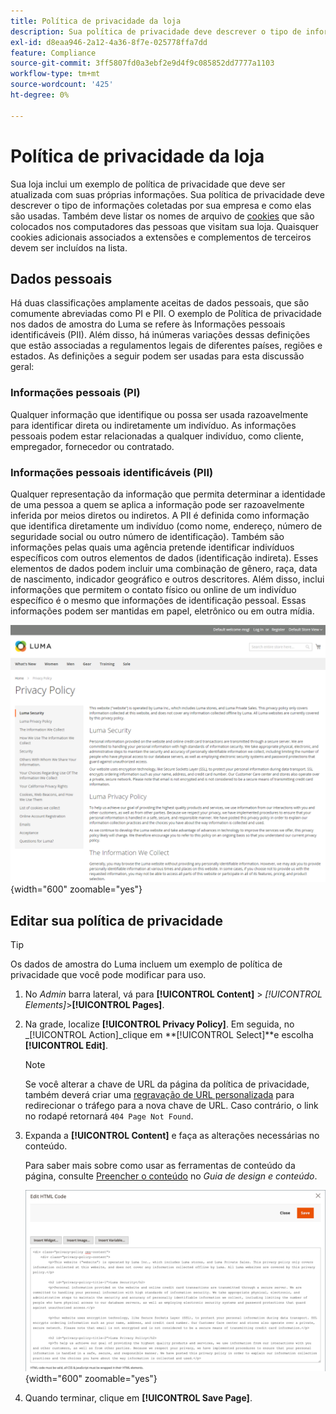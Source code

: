 ```yaml
---
title: Política de privacidade da loja
description: Sua política de privacidade deve descrever o tipo de informações coletadas por sua empresa e como elas são usadas.
exl-id: d8eaa946-2a12-4a36-8f7e-025778ffa7dd
feature: Compliance
source-git-commit: 3ff5807fd0a3ebf2e9d4f9c085852dd7777a1103
workflow-type: tm+mt
source-wordcount: '425'
ht-degree: 0%

---
```


# Política de privacidade da loja

Sua loja inclui um exemplo de política de privacidade que deve ser atualizada com suas próprias informações. Sua política de privacidade deve descrever o tipo de informações coletadas por sua empresa e como elas são usadas. Também deve listar os nomes de arquivo de [cookies](compliance-cookie-law.md#default-cookies) que são colocados nos computadores das pessoas que visitam sua loja. Quaisquer cookies adicionais associados a extensões e complementos de terceiros devem ser incluídos na lista.

## Dados pessoais

Há duas classificações amplamente aceitas de dados pessoais, que são comumente abreviadas como PI e PII. O exemplo de Política de privacidade nos dados de amostra do Luma se refere às Informações pessoais identificáveis (PII). Além disso, há inúmeras variações dessas definições que estão associadas a regulamentos legais de diferentes países, regiões e estados. As definições a seguir podem ser usadas para esta discussão geral:

### Informações pessoais (PI)

Qualquer informação que identifique ou possa ser usada razoavelmente para identificar direta ou indiretamente um indivíduo. As informações pessoais podem estar relacionadas a qualquer indivíduo, como cliente, empregador, fornecedor ou contratado.

### Informações pessoais identificáveis (PII)

Qualquer representação da informação que permita determinar a identidade de uma pessoa a quem se aplica a informação pode ser razoavelmente inferida por meios diretos ou indiretos. A PII é definida como informação que identifica diretamente um indivíduo (como nome, endereço, número de seguridade social ou outro número de identificação). Também são informações pelas quais uma agência pretende identificar indivíduos específicos com outros elementos de dados (identificação indireta). Esses elementos de dados podem incluir uma combinação de gênero, raça, data de nascimento, indicador geográfico e outros descritores. Além disso, inclui informações que permitem o contato físico ou online de um indivíduo específico é o mesmo que informações de identificação pessoal. Essas informações podem ser mantidas em papel, eletrônico ou em outra mídia.

![Exemplo de vitrine - política de privacidade](./assets/storefront-privacy-policy.png){width="600" zoomable="yes"}

## Editar sua política de privacidade

>[!TIP]
>
>Os dados de amostra do Luma incluem um exemplo de política de privacidade que você pode modificar para uso.

1. No _Admin_ barra lateral, vá para **[!UICONTROL Content]** > _[!UICONTROL Elements]_>**[!UICONTROL Pages]**.

1. Na grade, localize **[!UICONTROL Privacy Policy]**. Em seguida, no _[!UICONTROL Action]_clique em **[!UICONTROL Select]**e escolha **[!UICONTROL Edit]**.

   >[!NOTE]
   >
   >Se você alterar a chave de URL da página da política de privacidade, também deverá criar uma [regravação de URL personalizada](../merchandising-promotions/url-rewrite-custom.md) para redirecionar o tráfego para a nova chave de URL. Caso contrário, o link no rodapé retornará `404 Page Not Found`.

1. Expanda a **[!UICONTROL Content]** e faça as alterações necessárias no conteúdo.

   Para saber mais sobre como usar as ferramentas de conteúdo da página, consulte [Preencher o conteúdo](../content-design/page-add.md#step-2-complete-the-content) no _Guia de design e conteúdo_.

   ![Página Política de privacidade - editar conteúdo](./assets/page-privacy-content-edit.png){width="600" zoomable="yes"}

1. Quando terminar, clique em **[!UICONTROL Save Page]**.
